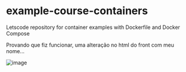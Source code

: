 # example-course-containers

Letscode repository for container examples with Dockerfile and Docker Compose

Provando que fiz funcionar, uma alteração no html do front com meu nome...

![image](https://github.com/Carloscam98/container-docker/assets/114948535/70162470-1b86-4c40-a09c-c8d9719975dc)


